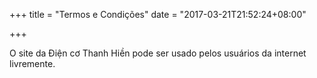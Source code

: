 +++
title = "Termos e Condições"
date = "2017-03-21T21:52:24+08:00"

+++

O site da Điện cơ Thanh Hiền pode ser usado pelos usuários da internet livremente.

